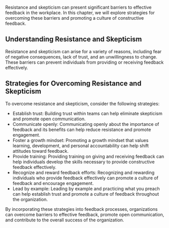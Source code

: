 
Resistance and skepticism can present significant barriers to effective feedback in the workplace. In this chapter, we will explore strategies for overcoming these barriers and promoting a culture of constructive feedback.

Understanding Resistance and Skepticism
---------------------------------------

Resistance and skepticism can arise for a variety of reasons, including fear of negative consequences, lack of trust, and an unwillingness to change. These barriers can prevent individuals from providing or receiving feedback effectively.

Strategies for Overcoming Resistance and Skepticism
---------------------------------------------------

To overcome resistance and skepticism, consider the following strategies:

* Establish trust: Building trust within teams can help eliminate skepticism and promote open communication.
* Communicate openly: Communicating openly about the importance of feedback and its benefits can help reduce resistance and promote engagement.
* Foster a growth mindset: Promoting a growth mindset that values learning, development, and personal accountability can help shift attitudes toward feedback.
* Provide training: Providing training on giving and receiving feedback can help individuals develop the skills necessary to provide constructive feedback effectively.
* Recognize and reward feedback efforts: Recognizing and rewarding individuals who provide feedback effectively can promote a culture of feedback and encourage engagement.
* Lead by example: Leading by example and practicing what you preach can help establish trust and promote a culture of feedback throughout the organization.

By incorporating these strategies into feedback processes, organizations can overcome barriers to effective feedback, promote open communication, and contribute to the overall success of the organization.
